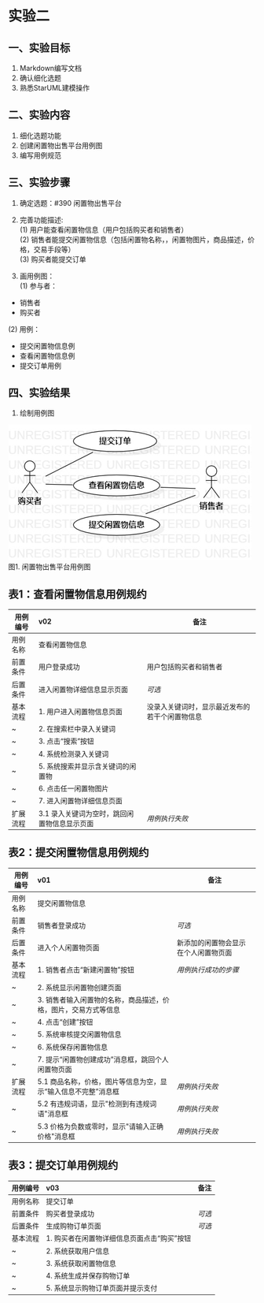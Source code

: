 # 实验二

## 一、实验目标

1. Markdown编写文档
2. 确认细化选题
3. 熟悉StarUML建模操作

## 二、实验内容

1. 细化选题功能
2. 创建闲置物出售平台用例图
3. 编写用例规范

## 三、实验步骤

1. 确定选题：#390 闲置物出售平台
2. 完善功能描述:  
(1) 用户能查看闲置物信息（用户包括购买者和销售者）  
(2) 销售者能提交闲置物信息（包括闲置物名称，，闲置物图片，商品描述，价格，交易手段等）    
(3) 购买者能提交订单

3. 画用例图：  
(1) 参与者： 
- 销售者
- 购买者

(2) 用例：
- 提交闲置物信息例
- 查看闲置物信息例
- 提交订单用例

## 四、实验结果

1. 绘制用例图

![UML图](./UseCaseDiagram1.jpg)  
图1. 闲置物出售平台用例图

## 表1：查看闲置物信息用例规约  

用例编号  | v02 | 备注  
-|:-|-  
用例名称  | 查看闲置物信息  |   
前置条件  | 用户登录成功  | 用户包括购买者和销售者 
后置条件  | 进入闲置物详细信息显示页面 | *可选*   
基本流程  | 1. 用户进入闲置物信息页面 | 没录入关键词时，显示最近发布的若干个闲置物信息
~| 2. 在搜索栏中录入关键词 | 
~| 3. 点击“搜索”按钮 | 
~| 4. 系统检测录入关键词 |
~| 5. 系统搜索并显示含关键词的闲置物 |
~| 6. 点击任一闲置物图片 |
~| 7. 进入闲置物详细信息页面 |
扩展流程  | 3.1 录入关键词为空时，跳回闲置物信息显示页面 | *用例执行失败*  

## 表2：提交闲置物信息用例规约  

用例编号  | v01 | 备注  
-|:-|-  
用例名称  | 提交闲置物信息  |   
前置条件  | 销售者登录成功  | *可选*   
后置条件  | 进入个人闲置物页面 | 新添加的闲置物会显示在个人闲置物页面
基本流程  | 1. 销售者点击“新建闲置物”按钮  |*用例执行成功的步骤*    
~| 2. 系统显示闲置物创建页面 |
~| 3. 销售者输入闲置物的名称，商品描述，价格，图片，交易方式等信息 |
~| 4. 点击“创建”按钮 |
~| 5. 系统审核提交闲置物信息 |
~| 6. 系统保存闲置物信息 |
~| 7. 提示“闲置物创建成功”消息框，跳回个人闲置物页面 |  
扩展流程  | 5.1 商品名称，价格，图片等信息为空，显示“输入信息不完整”消息框 |*用例执行失败* 
~| 5.2 有违规词语，显示"检测到有违规词语"消息框 |*用例执行失败* 
~| 5.3 价格为负数或零时，显示"请输入正确价格"消息框 | *用例执行失败* 

## 表3：提交订单用例规约  

用例编号  | v03 | 备注  
-|:-|-  
用例名称  | 提交订单  |   
前置条件  | 购买者登录成功  | *可选*   
后置条件  | 生成购物订单页面 | *可选*   
基本流程  | 1. 购买者在闲置物详细信息页面点击“购买”按钮 |
~| 2. 系统获取用户信息|
~| 3. 系统获取闲置物信息|
~| 4. 系统生成并保存购物订单|
~| 5. 系统显示购物订单页面并提示支付|
 
